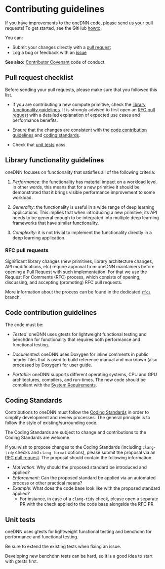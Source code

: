 # Contributing guidelines

If you have improvements to the oneDNN code, please send us your pull
requests! To get started, see the GitHub
[howto](https://help.github.com/en/articles/about-pull-requests).

You can:

- Submit your changes directly with a
  [pull request](https://github.com/oneapi-src/oneDNN/pulls)
- Log a bug or feedback with an [issue](https://github.com/oneapi-src/oneDNN/issues)

**See also:** [Contributor Covenant](CODE_OF_CONDUCT.md) code of conduct.

## Pull request checklist

Before sending your pull requests, please make sure that you followed this
list.

* If you are contributing a new compute primitive, check the
  [library functionality guidelines](CONTRIBUTING.md#library-functionality-guidelines).
  It is strongly advised to first open an
  [RFC pull request](CONTRIBUTING.md#RFC-pull-requests) with a
  detailed explanation of expected use cases and performance benefits.

* Ensure that the changes are consistent with the
  [code contribution guidelines](CONTRIBUTING.md#code-contribution-guidelines)
  and [coding standards](CONTRIBUTING.md#coding-standards).

* Check that [unit tests](CONTRIBUTING.md#unit-tests) pass.

## Library functionality guidelines

oneDNN focuses on functionality that satisfies all of the following
criteria:

1. *Performance*: the functionality has material impact on a workload level.
   In other words, this means that for a new primitive it should be
   demonstrated that it brings visible performance improvement to some
   workload.

2. *Generality*: the functionality is useful in a wide range of deep learning
   applications. This implies that when introducing a new primitive, its API
   needs to be general enough to be integrated into multiple deep learning
   frameworks that have similar functionality.

3. *Complexity*: it is not trivial to implement the functionality directly in
   a deep learning application.

### RFC pull requests

Significant library changes (new primitives, library architecture changes,
API modifications, etc) require approval from oneDNN maintainers before
opening a Pull Request with such implementation. For that we use the Request
For Comments (RFC) process, which consists of opening, discussing, and
accepting (promoting) RFC pull requests.

More information about the process can be found in the dedicated
[`rfcs`](https://github.com/oneapi-src/oneDNN/tree/rfcs) branch.

## Code contribution guidelines

The code must be:

* *Tested*: oneDNN uses gtests for lightweight functional testing and
  benchdnn for functionality that requires both performance and functional
  testing.

* *Documented*: oneDNN uses Doxygen for inline comments in public header
  files that is used to build reference manual and markdown (also processed by
  Doxygen) for user guide.

* *Portable*: oneDNN supports different operating systems, CPU and GPU
  architectures, compilers, and run-times. The new code should be compliant
  with the [System Requirements](README.md#system-requirements).

## Coding Standards

Contributions to oneDNN must follow the [Coding Standards](CODING_STANDARDS.md)
in order to simplify development and review processes. The general principle is
to follow the style of existing/surrounding code.

The Coding Standards are subject to change and contributions to the Coding
Standards are welcome.

If you wish to propose changes to the Coding Standards (including `clang-tidy`
checks and `clang-format` options), please submit the proposal via an [RFC pull
request](CONTRIBUTING.md#RFC-pull-requests). The proposal should contain the
following information:
* *Motivation*: Why should the proposed standard be introduced and applied?
* *Enforcement*: Can the proposed standard be applied via an automated process
  or other practical means?
* *Example*: What does the code base look like with the proposed standard
  applied?
  * For instance, in case of a `clang-tidy` check, please open a separate PR
    with the check applied to the code base alongside the RFC PR.

## Unit tests

oneDNN uses gtests for lightweight functional testing and benchdnn for
performance and functional testing.

Be sure to extend the existing tests when fixing an issue.

Developing new benchdnn tests can be hard, so it is a good idea to start with
gtests first.
